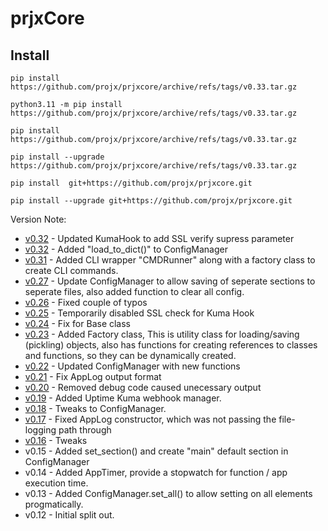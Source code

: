 # prjxCore

## Install

`pip install https://github.com/projx/prjxcore/archive/refs/tags/v0.33.tar.gz`

`python3.11 -m pip install https://github.com/projx/prjxcore/archive/refs/tags/v0.33.tar.gz`

`pip install https://github.com/projx/prjxcore/archive/refs/tags/v0.33.tar.gz`

`pip install --upgrade https://github.com/projx/prjxcore/archive/refs/tags/v0.33.tar.gz`

`pip install  git+https://github.com/projx/prjxcore.git`

`pip install --upgrade git+https://github.com/projx/prjxcore.git`

Version Note:
- [v0.32](https://github.com/projx/prjxcore/archive/refs/tags/v0.33.tar.gz) - Updated KumaHook to add SSL verify supress parameter
- [v0.32](https://github.com/projx/prjxcore/archive/refs/tags/v0.32.tar.gz) - Added "load_to_dict()" to ConfigManager
- [v0.31](https://github.com/projx/prjxcore/archive/refs/tags/v0.31.tar.gz) - Added CLI wrapper "CMDRunner" along with a factory class to create CLI commands.
- [v0.27](https://github.com/projx/prjxcore/archive/refs/tags/v0.27.tar.gz) - Update ConfigManager to allow saving of seperate sections to seperate files, also added function to clear all config.
- [v0.26](https://github.com/projx/prjxcore/archive/refs/tags/v0.26.tar.gz) - Fixed couple of typos
- [v0.25](https://github.com/projx/prjxcore/archive/refs/tags/v0.25.tar.gz) - Temporarily disabled SSL check for Kuma Hook
- [v0.24](https://github.com/projx/prjxcore/archive/refs/tags/v0.24.tar.gz) - Fix for Base class 
- [v0.23](https://github.com/projx/prjxcore/archive/refs/tags/v0.23.tar.gz) - Added Factory class, This is utility class for loading/saving (pickling) objects, also has functions for creating references to classes and functions, so they can be dynamically created.
- [v0.22](https://github.com/projx/prjxcore/archive/refs/tags/v0.22.tar.gz) - Updated ConfigManager with new functions
- [v0.21](https://github.com/projx/prjxcore/archive/refs/tags/v0.21.tar.gz) - Fix AppLog output format
- [v0.20](https://github.com/projx/prjxcore/archive/refs/tags/v0.20.tar.gz) - Removed debug code caused unecessary output
- [v0.19](https://github.com/projx/prjxcore/archive/refs/tags/v0.19.tar.gz) - Added Uptime Kuma webhook manager.
- [v0.18](https://github.com/projx/prjxcore/archive/refs/tags/v0.18.tar.gz) - Tweaks to ConfigManager.
- [v0.17](https://github.com/projx/prjxcore/archive/refs/tags/v0.17.tar.gz) - Fixed AppLog constructor, which was not passing the file-logging path through
- [v0.16](https://github.com/projx/prjxcore/archive/refs/tags/v0.16.tar.gz) - Tweaks
- v0.15 - Added set_section() and create "main" default section in ConfigManager
- v0.14 - Added AppTimer, provide a stopwatch for function / app execution time.
- v0.13 - Added ConfigManager.set_all() to allow setting on all elements progmatically.
- v0.12 - Initial split out.   